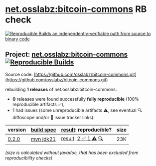 [net.osslabz:bitcoin-commons](https://central.sonatype.com/artifact/net.osslabz/bitcoin-commons/versions) RB check
=======

[![Reproducible Builds](https://reproducible-builds.org/images/logos/rb.svg) an independently-verifiable path from source to binary code](https://reproducible-builds.org/)

## Project: [net.osslabz:bitcoin-commons](https://central.sonatype.com/artifact/net.osslabz/bitcoin-commons/versions) [![Reproducible Builds](https://img.shields.io/endpoint?url=https://raw.githubusercontent.com/jvm-repo-rebuild/reproducible-central/master/content/net/osslabz/bitcoin-commons/badge.json)](https://github.com/jvm-repo-rebuild/reproducible-central/blob/master/content/net/osslabz/bitcoin-commons/README.md)

Source code: [https://github.com/osslabz/bitcoin-commons.git](https://github.com/osslabz/bitcoin-commons.git)

rebuilding **1 releases** of net.osslabz:bitcoin-commons:
- **0** releases were found successfully **fully reproducible** (100% reproducible artifacts :white_check_mark:),
- 1 had issues (some unreproducible artifacts :warning:, see eventual :mag: diffoscope and/or :memo: issue tracker links):

| version | [build spec](/BUILDSPEC.md) | [result](https://reproducible-builds.org/docs/jvm/): reproducible? | size |
| -- | --------- | ------ | -- |
| [0.2.0](https://central.sonatype.com/artifact/net.osslabz/bitcoin-commons/0.2.0/pom) | [mvn jdk21](bitcoin-commons-0.2.0.buildspec) | [result](bitcoin-commons-0.2.0.buildinfo): [2 :white_check_mark:  1 :warning:](bitcoin-commons-0.2.0.buildcompare) [:mag:](bitcoin-commons-0.2.0.diffoscope) | 23K |

<i>(size is calculated without javadoc, that has been excluded from reproducibility checks)</i>
